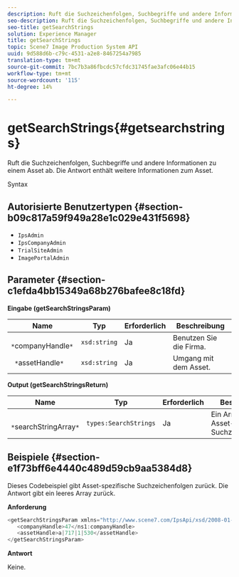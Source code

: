 ```yaml
---
description: Ruft die Suchzeichenfolgen, Suchbegriffe und andere Informationen zu einem Asset ab. Die Antwort enthält weitere Informationen zum Asset.
seo-description: Ruft die Suchzeichenfolgen, Suchbegriffe und andere Informationen zu einem Asset ab. Die Antwort enthält weitere Informationen zum Asset.
seo-title: getSearchStrings
solution: Experience Manager
title: getSearchStrings
topic: Scene7 Image Production System API
uuid: 9d588d6b-c79c-4531-a2e8-8467254a7985
translation-type: tm+mt
source-git-commit: 7bc7b3a86fbcdc57cfdc31745fae3afc06e44b15
workflow-type: tm+mt
source-wordcount: '115'
ht-degree: 14%

---
```



# getSearchStrings{#getsearchstrings}

Ruft die Suchzeichenfolgen, Suchbegriffe und andere Informationen zu einem Asset ab. Die Antwort enthält weitere Informationen zum Asset.

Syntax

## Autorisierte Benutzertypen {#section-b09c817a59f949a28e1c029e431f5698}

* `IpsAdmin`
* `IpsCompanyAdmin`
* `TrialSiteAdmin`
* `ImagePortalAdmin`

## Parameter {#section-c1efda4bb15349a68b276bafee8c18fd}

**Eingabe (getSearchStringsParam)**

| Name | Typ | Erforderlich | Beschreibung |
|---|---|---|---|
| ` *`companyHandle`*` | `xsd:string` | Ja | Benutzen Sie die Firma. |
| ` *`assetHandle`*` | `xsd:string` | Ja | Umgang mit dem Asset. |

**Output (getSearchStringsReturn)**

| Name | Typ | Erforderlich | Beschreibung |
|---|---|---|---|
| ` *`searchStringArray`*` | `types:SearchStrings` | Ja | Ein Array von Asset-Suchzeichenfolgen. |

## Beispiele {#section-e1f73bff6e4440c489d59cb9aa5384d8}

Dieses Codebeispiel gibt Asset-spezifische Suchzeichenfolgen zurück. Die Antwort gibt ein leeres Array zurück.

**Anforderung**

```java
<getSearchStringsParam xmlns="http://www.scene7.com/IpsApi/xsd/2008-01-15">
   <companyHandle>47</ns1:companyHandle>
   <assetHandle>a|717|1|530</assetHandle>
</getSearchStringsParam>
```

**Antwort**

Keine.
